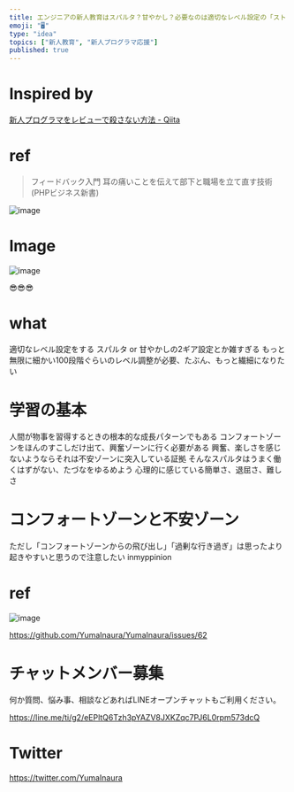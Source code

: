 ```yaml
---
title: エンジニアの新人教育はスパルタ？甘やかし？必要なのは適切なレベル設定の「ストレッチ・背伸び経験」 
emoji: "🖥"
type: "idea"
topics: ["新人教育", "新人プログラマ応援"]
published: true
---
```


# Inspired by

[新人プログラマをレビューで殺さない方法 - Qiita](https://qiita.com/hiraike32/items/32840b11536fa1b78621)

# ref

>フィードバック入門 耳の痛いことを伝えて部下と職場を立て直す技術 (PHPビジネス新書)


![image](https://user-images.githubusercontent.com/13635059/50546244-d10d8600-0c67-11e9-80ae-7ef67fbfff00.png)

# Image


![image](https://user-images.githubusercontent.com/13635059/50546239-b1765d80-0c67-11e9-9ccd-d8b5e1207b45.png)

😎😎😎


# what

適切なレベル設定をする
スパルタ or 甘やかしの2ギア設定とか雑すぎる
もっと無限に細かい100段階ぐらいのレベル調整が必要、たぶん、もっと繊細になりたい

# 学習の基本

人間が物事を習得するときの根本的な成長パターンでもある
コンフォートゾーンをほんのすこしだけ出て、興奮ゾーンに行く必要がある
興奮、楽しさを感じないようならそれは不安ゾーンに突入している証拠
そんなスパルタはうまく働くはずがない、たづなをゆるめよう
心理的に感じている簡単さ、退屈さ、難しさ

# コンフォートゾーンと不安ゾーン

ただし「コンフォートゾーンからの飛び出し」「過剰な行き過ぎ」は思ったより起きやすいと思うので注意したい inmyppinion

 # ref

![image](https://user-images.githubusercontent.com/13635059/50546268-2ea1d280-0c68-11e9-88e9-e8519f7efdef.png)

https://github.com/YumaInaura/YumaInaura/issues/62








<!-- Update From Qiita API -->

# チャットメンバー募集


何か質問、悩み事、相談などあればLINEオープンチャットもご利用ください。

https://line.me/ti/g2/eEPltQ6Tzh3pYAZV8JXKZqc7PJ6L0rpm573dcQ





# Twitter


https://twitter.com/YumaInaura


<!-- Update From Qiita API -->


